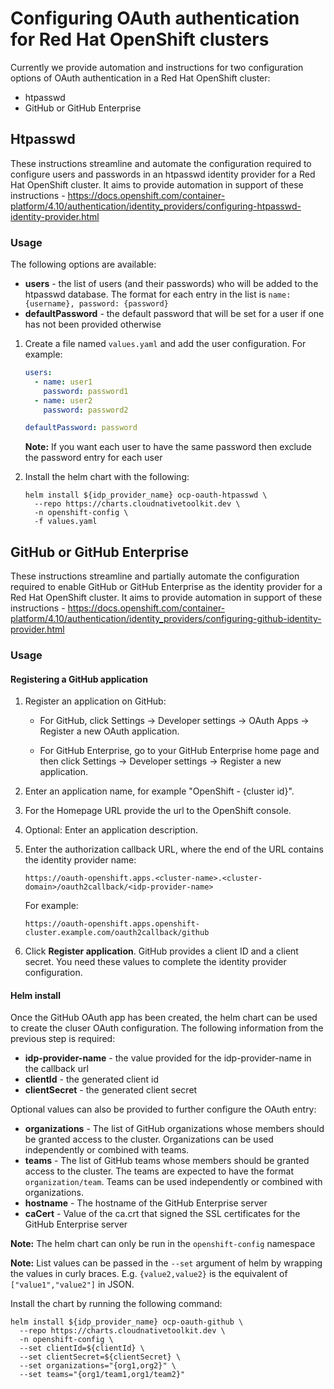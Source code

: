 # Configuring OAuth authentication for Red Hat OpenShift clusters

Currently we provide automation and instructions for two configuration options of OAuth authentication in a Red Hat OpenShift cluster:

- htpasswd
- GitHub or GitHub Enterprise

## Htpasswd

These instructions streamline and automate the configuration required to configure users and passwords in an htpasswd identity provider for a Red Hat OpenShift cluster. It aims to provide automation in support of these instructions - https://docs.openshift.com/container-platform/4.10/authentication/identity_providers/configuring-htpasswd-identity-provider.html

### Usage

The following options are available:

- **users** - the list of users (and their passwords) who will be added to the htpasswd database. The format for each entry in the list is `name: {username}, password: {password}`
- **defaultPassword** - the default password that will be set for a user if one has not been provided otherwise

1. Create a file named `values.yaml` and add the user configuration. For example:

    ```yaml
    users:
      - name: user1
        password: password1
      - name: user2
        password: password2
    
    defaultPassword: password
    ```

    **Note:** If you want each user to have the same password then exclude the password entry for each user

2. Install the helm chart with the following:

    ```shell
    helm install ${idp_provider_name} ocp-oauth-htpasswd \
      --repo https://charts.cloudnativetoolkit.dev \
      -n openshift-config \
      -f values.yaml
    ```

## GitHub or GitHub Enterprise

These instructions streamline and partially automate the configuration required to enable GitHub or GitHub Enterprise as the identity provider for a Red Hat OpenShift cluster. It aims to provide automation in support of these instructions - https://docs.openshift.com/container-platform/4.10/authentication/identity_providers/configuring-github-identity-provider.html

### Usage

#### Registering a GitHub application

1. Register an application on GitHub:

    - For GitHub, click Settings → Developer settings → OAuth Apps → Register a new OAuth application.
    
    - For GitHub Enterprise, go to your GitHub Enterprise home page and then click Settings → Developer settings → Register a new application.

2. Enter an application name, for example "OpenShift - {cluster id}".

3. For the Homepage URL provide the url to the OpenShift console.

4. Optional: Enter an application description.

5. Enter the authorization callback URL, where the end of the URL contains the identity provider name:

    ```
    https://oauth-openshift.apps.<cluster-name>.<cluster-domain>/oauth2callback/<idp-provider-name>
    ```

    For example:

    ```
    https://oauth-openshift.apps.openshift-cluster.example.com/oauth2callback/github
    ```

6. Click **Register application**. GitHub provides a client ID and a client secret. You need these values to complete the identity provider configuration.

#### Helm install

Once the GitHub OAuth app has been created, the helm chart can be used to create the cluser OAuth configuration. The following information from the previous step is required:

- **idp-provider-name** - the value provided for the idp-provider-name in the callback url
- **clientId** - the generated client id
- **clientSecret** - the generated client secret

Optional values can also be provided to further configure the OAuth entry:

- **organizations** - The list of GitHub organizations whose members should be granted access to the cluster. Organizations can be used independently or combined with teams.
- **teams** - The list of GitHub teams whose members should be granted access to the cluster. The teams are expected to have the format `organization/team`. Teams can be used independently or combined with organizations.
- **hostname** - The hostname of the GitHub Enterprise server
- **caCert** - Value of the ca.crt that signed the SSL certificates for the GitHub Enterprise server

**Note:** The helm chart can only be run in the `openshift-config` namespace

**Note:** List values can be passed in the `--set` argument of helm by wrapping the values in curly braces. E.g. `{value2,value2}` is the equivalent of `["value1","value2"]` in JSON.

Install the chart by running the following command:

```shell
helm install ${idp_provider_name} ocp-oauth-github \
  --repo https://charts.cloudnativetoolkit.dev \
  -n openshift-config \
  --set clientId=${clientId} \
  --set clientSecret=${clientSecret} \
  --set organizations="{org1,org2}" \
  --set teams="{org1/team1,org1/team2}"
```
